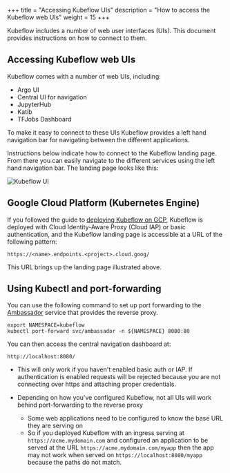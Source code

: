 +++
title = "Accessing Kubeflow UIs"
description = "How to access the Kubeflow web UIs"
weight = 15
+++

Kubeflow includes a number of web user interfaces (UIs). This document provides 
instructions on how to connect to them.

## Accessing Kubeflow web UIs

Kubeflow comes with a number of web UIs, including:

* Argo UI
* Central UI for navigation
* JupyterHub
* Katib
* TFJobs Dashboard

To make it easy to connect to these UIs Kubeflow provides a left hand navigation
bar for navigating between the different applications.

Instructions below indicate how to connect to the Kubeflow landing page. From
there you can easily navigate to the different services using the left hand navigation
bar. The landing page looks like this:

<img src="/docs/images/central-ui.png" 
  alt="Kubeflow UI"
  class="mt-3 mb-3 border border-info rounded">


## Google Cloud Platform (Kubernetes Engine)

If you followed the guide to [deploying Kubeflow on GCP](/docs/gke/deploy/), Kubeflow 
is deployed with Cloud Identity-Aware Proxy (Cloud IAP) or basic authentication, 
and the Kubeflow landing page is accessible at a URL of the following pattern:

```
https://<name>.endpoints.<project>.cloud.goog/
```

This URL brings up the landing page illustrated above.

## Using Kubectl and port-forwarding

You can use the following command to set up port forwarding to the
[Ambassador](https://www.getambassador.io/) service that provides the reverse proxy.

```
export NAMESPACE=kubeflow
kubectl port-forward svc/ambassador -n ${NAMESPACE} 8080:80
```

You can then access the central navigation dashboard at:

```
http://localhost:8080/
```

* This will only work if you haven't enabled basic auth or IAP. If authentication is enabled requests will be rejected
  because you are not connecting over https and attaching proper credentials.

* Depending on how you've configured Kubeflow, not all UIs will work behind port-forwarding to the reverse proxy

  * Some web applications need to be configured to know the base URL they are serving on
  * So if you deployed Kubeflow with an ingress serving at `https://acme.mydomain.com` and configured an application
    to be served at the URL `https://acme.mydomain.com/myapp` then the app may not work when served on
    `https://localhost:8080/myapp` because the paths do not match. 
